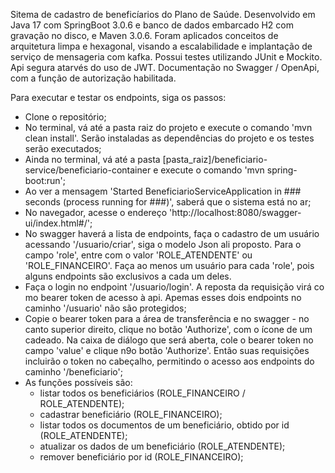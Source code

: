 Sitema de cadastro de beneficíarios do Plano de Saúde. Desenvolvido em Java 17 com SpringBoot 3.0.6 e banco de dados embarcado H2 com gravação no disco, e Maven 3.0.6. Foram aplicados conceitos de arquitetura limpa e hexagonal, visando a escalabilidade e implantação de serviço de mensageria com kafka. Possui testes utilizando JUnit e Mockito. Api segura atarvés do uso de JWT. Documentação no Swagger / OpenApi, com a função de autorização habilitada.

Para executar e testar os endpoints, siga os passos:

- Clone o repositório;
- No terminal, vá até a pasta raiz do projeto e execute o comando 'mvn clean install'. Serão instaladas as dependências do projeto e os testes serão executados;
- Ainda no terminal, vá até a pasta [pasta_raiz]/beneficiario-service/beneficiario-container e execute o comando 'mvn spring-boot:run';
- Ao ver a mensagem 'Started BeneficiarioServiceApplication in ### seconds (process running for ###)', saberá que o sistema está no ar;
- No navegador, acesse o endereço 'http://localhost:8080/swagger-ui/index.html#/';
- No swagger haverá a lista de endpoints, faça o cadastro de um usuário acessando '/usuario/criar', siga o modelo Json ali proposto. Para o campo 'role', entre com o valor 'ROLE_ATENDENTE' ou 'ROLE_FINANCEIRO'. Faça ao menos um usuário para cada 'role', pois alguns endpoints são exclusivos a cada um deles.
- Faça o login no endpoint '/usuario/login'. A reposta da requisição virá co mo bearer token de acesso à api. Apemas esses dois endpoints no caminho '/usuario' não são protegidos;
- Copie o bearer token para a área de transferência e no swagger - no canto superior direito, clique no botão 'Authorize', com o ícone de um cadeado. Na caixa de diálogo que será aberta, cole o bearer token no campo 'value' e clique n9o botão 'Authorize'. Então suas requisições incluirão o token no cabeçalho, permitindo o acesso aos endpoints do caminho '/beneficiario';
- As funções possíveis são:
	- listar todos os beneficiários (ROLE_FINANCEIRO / ROLE_ATENDENTE);
	- cadastrar beneficiário (ROLE_FINANCEIRO);
	- listar todos os documentos de um beneficiário, obtido por id (ROLE_ATENDENTE);
	- atualizar os dados de um beneficiário (ROLE_ATENDENTE);
	- remover beneficiário por id (ROLE_FINANCEIRO);
